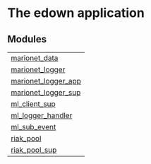 

# The edown application #


## Modules ##


<table width="100%" border="0" summary="list of modules">
<tr><td><a href="http://github.com/hiroeorz17/marionet-logger/blob/master/doc/marionet_data.md" class="module">marionet_data</a></td></tr>
<tr><td><a href="http://github.com/hiroeorz17/marionet-logger/blob/master/doc/marionet_logger.md" class="module">marionet_logger</a></td></tr>
<tr><td><a href="http://github.com/hiroeorz17/marionet-logger/blob/master/doc/marionet_logger_app.md" class="module">marionet_logger_app</a></td></tr>
<tr><td><a href="http://github.com/hiroeorz17/marionet-logger/blob/master/doc/marionet_logger_sup.md" class="module">marionet_logger_sup</a></td></tr>
<tr><td><a href="http://github.com/hiroeorz17/marionet-logger/blob/master/doc/ml_client_sup.md" class="module">ml_client_sup</a></td></tr>
<tr><td><a href="http://github.com/hiroeorz17/marionet-logger/blob/master/doc/ml_logger_handler.md" class="module">ml_logger_handler</a></td></tr>
<tr><td><a href="http://github.com/hiroeorz17/marionet-logger/blob/master/doc/ml_sub_event.md" class="module">ml_sub_event</a></td></tr>
<tr><td><a href="http://github.com/hiroeorz17/marionet-logger/blob/master/doc/riak_pool.md" class="module">riak_pool</a></td></tr>
<tr><td><a href="http://github.com/hiroeorz17/marionet-logger/blob/master/doc/riak_pool_sup.md" class="module">riak_pool_sup</a></td></tr></table>

